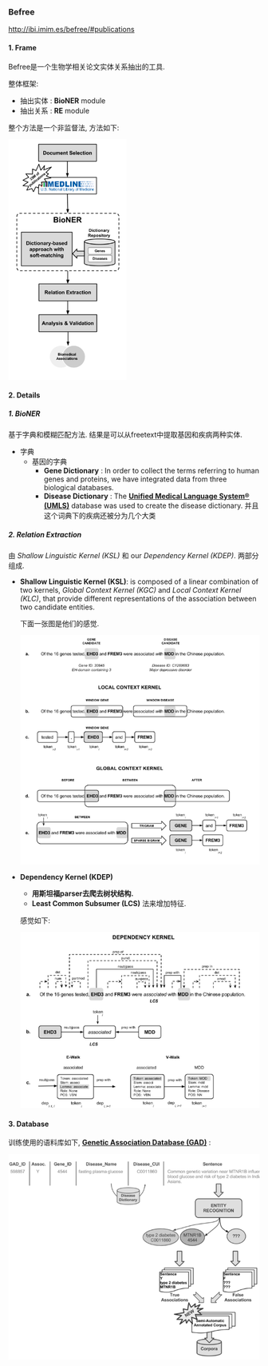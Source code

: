 ### Befree

http://ibi.imim.es/befree/#publications

#### 1. Frame

Befree是一个生物学相关论文实体关系抽出的工具. 

整体框架:

- 抽出实体 : **BioNER**  module
- 抽出关系 : **RE** module

整个方法是一个非监督法, 方法如下:

![](./pictures/1.png)



#### 2. Details

##### 1. BioNER

基于字典和模糊匹配方法. 结果是可以从freetext中提取基因和疾病两种实体. 

- 字典
  - 基因的字典
    - **Gene Dictionary** : In order to collect the terms referring to human genes and proteins, we have integrated data from three biological databases.
    - **Disease Dictionary** : The [**Unified Medical Language System® (UMLS)**](http://www.nlm.nih.gov/research/umls) database was used to create the disease dictionary. 并且这个词典下的疾病还被分为几个大类

##### 2. **Relation Extraction**

由 *Shallow Linguistic Kernel (KSL)* 和 our *Dependency Kernel (KDEP)*. 两部分组成.

- **Shallow Linguistic Kernel (KSL)**: is composed of a linear combination of two kernels, *Global Context Kernel (KGC)* and *Local Context Kernel (KLC)*, that provide different representations of the association between two candidate entities. 

  下面一张图是他们的感觉.

  ![](./pictures/2.png)

- **Dependency Kernel (KDEP)**

  - **用斯坦福parser去爬去树状结构.**
  - **Least Common Subsumer (LCS)** 法来增加特征.

  感觉如下:

  ![](./pictures/3.png)



#### 3. Database

训练使用的语料库如下, [**Genetic Association Database (GAD)**](http://geneticassociationdb.nih.gov/) :

![](./pictures/4.png)

